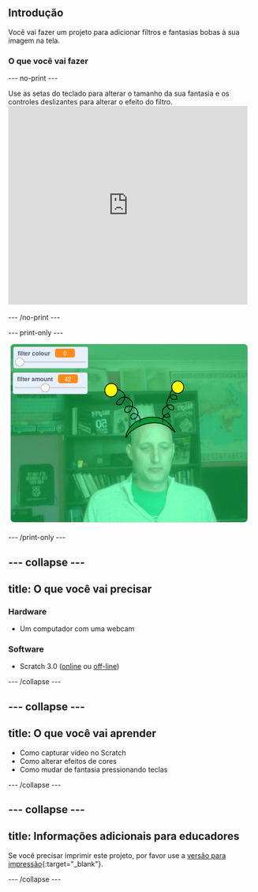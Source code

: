 ## Introdução

Você vai fazer um projeto para adicionar filtros e fantasias bobas à sua imagem na tela.

### O que você vai fazer

--- no-print ---

Use as setas do teclado para alterar o tamanho da sua fantasia e os controles deslizantes para alterar o efeito do filtro. <iframe src="https://scratch.mit.edu/projects/381995604/embed" allowtransparency="true" width="485" height="402" frameborder="0" scrolling="no" allowfullscreen mark="crwd-mark"></iframe>

--- /no-print ---

--- print-only ---

![Projeto concluído](images/final.png)

--- /print-only ---

--- collapse ---
---
title: O que você vai precisar
---

### Hardware

+ Um computador com uma webcam

### Software

+ Scratch 3.0 ([online](http://rpf.io/scratchon) ou [off-line](http://rpf.io/scratchoff))

--- /collapse ---

--- collapse ---
---
title: O que você vai aprender
---

- Como capturar vídeo no Scratch
- Como alterar efeitos de cores
- Como mudar de fantasia pressionando teclas

--- /collapse ---

--- collapse ---
---
title: Informações adicionais para educadores
---

Se você precisar imprimir este projeto, por favor use a [versão para impressão](https://projects.raspberrypi.org/en/projects/scratchchat-filters/print){:target="_blank"}.

--- /collapse ---
